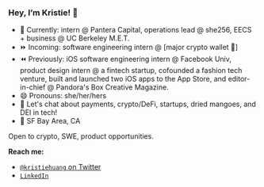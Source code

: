 ### Hey, I’m Kristie! 👋

- 🌱  Currently: intern @ Pantera Capital, operations lead @ she256, EECS + business @ UC Berkeley M.E.T.
- ⏩ Incoming: software engineering intern @ [major crypto wallet 🤫]
- ⏪  Previously: iOS software engineering intern @ Facebook Univ, product design intern @ a fintech startup, cofounded a fashion tech venture, built and launched two iOS apps to the App Store, and editor-in-chief @ Pandora's Box Creative Magazine.
- 😄  Pronouns: she/her/hers
- 💬  Let's chat about payments, crypto/DeFi, startups, dried mangoes, and DEI in tech!
- 📍  SF Bay Area, CA

Open to crypto, SWE, product opportunities.

**Reach me:**
- [`@kristiehuang` on Twitter](https://twitter.com/kristiehuang)
- [`LinkedIn`](https://www.linkedin.com/in/kristie-huang/)
